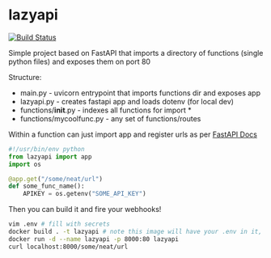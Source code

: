 # lazyapi

[![Build Status](https://dev.azure.com/dbca-wa/ContainerBuilds/_apis/build/status/dbca-wa.lazyapi?branchName=master)](https://dev.azure.com/dbca-wa/ContainerBuilds/_build/latest?definitionId=4&branchName=master)

Simple project based on FastAPI that imports a directory of functions (single python files) and exposes them on port 80

Structure:
- main.py - uvicorn entrypoint that imports functions dir and exposes app
- lazyapi.py - creates fastapi app and loads dotenv (for local dev)
- functions/__init__.py - indexes all functions for import *
- functions/mycoolfunc.py - any set of functions/routes

Within a function can just import app and register urls as per [FastAPI Docs](https://fastapi.tiangolo.com/)

``` python
#!/usr/bin/env python
from lazyapi import app
import os

@app.get("/some/neat/url")
def some_func_name():
    APIKEY = os.getenv("SOME_API_KEY")
```

Then you can build it and fire your webhooks!

``` bash
vim .env # fill with secrets
docker build . -t lazyapi # note this image will have your .env in it, don't push it
docker run -d --name lazyapi -p 8000:80 lazyapi
curl localhost:8000/some/neat/url
```
